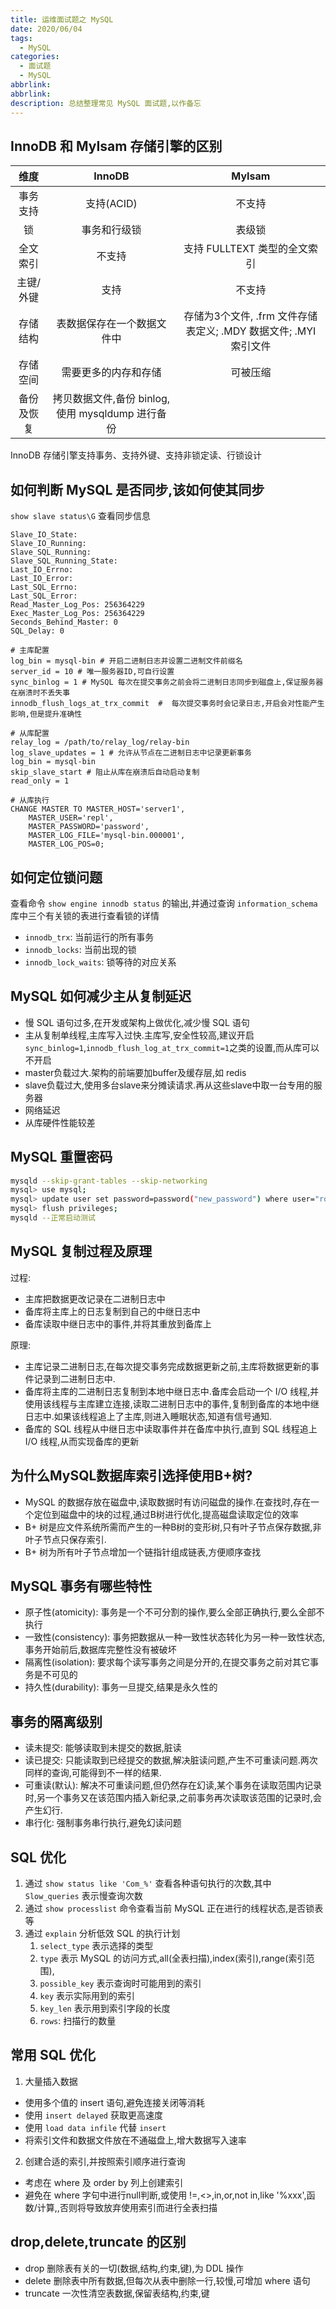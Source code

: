 ```yaml
---
title: 运维面试题之 MySQL
date: 2020/06/04
tags:
  - MySQL
categories:
  - 面试题
  - MySQL
abbrlink: 
abbrlink: 
description: 总结整理常见 MySQL 面试题,以作备忘
---
```


## InnoDB 和 MyIsam 存储引擎的区别

维度 | InnoDB | MyIsam
:---: | :---: | :---:
事务支持 | 支持(ACID) | 不支持
锁 | 事务和行级锁 | 表级锁
全文索引 | 不支持 | 支持 FULLTEXT 类型的全文索引
主键/外键 | 支持 | 不支持
存储结构 | 表数据保存在一个数据文件中 | 存储为3个文件, .frm 文件存储表定义; .MDY 数据文件; .MYI 索引文件
存储空间 | 需要更多的内存和存储 | 可被压缩
备份及恢复 | 拷贝数据文件,备份 binlog,使用 mysqldump 进行备份 | 

InnoDB 存储引擎支持事务、支持外键、支持非锁定读、行锁设计

## 如何判断 MySQL 是否同步,该如何使其同步

`show slave status\G` 查看同步信息

```text
Slave_IO_State:
Slave_IO_Running:
Slave_SQL_Running:
Slave_SQL_Running_State:
Last_IO_Errno:
Last_IO_Error:
Last_SQL_Errno:
Last_SQL_Error:
Read_Master_Log_Pos: 256364229
Exec_Master_Log_Pos: 256364229
Seconds_Behind_Master: 0
SQL_Delay: 0
```

```text
# 主库配置
log_bin = mysql-bin # 开启二进制日志并设置二进制文件前缀名
server_id = 10 # 唯一服务器ID,可自行设置
sync_binlog = 1 # MySQL 每次在提交事务之前会将二进制日志同步到磁盘上,保证服务器在崩溃时不丢失事
innodb_flush_logs_at_trx_commit  #  每次提交事务时会记录日志,开启会对性能产生影响,但是提升准确性

# 从库配置
relay_log = /path/to/relay_log/relay-bin
log_slave_updates = 1 # 允许从节点在二进制日志中记录更新事务
log_bin = mysql-bin
skip_slave_start # 阻止从库在崩溃后自动启动复制
read_only = 1

# 从库执行
CHANGE MASTER TO MASTER_HOST='server1',
    MASTER_USER='repl',
    MASTER_PASSWORD='password',
    MASTER_LOG_FILE='mysql-bin.000001',
    MASTER_LOG_POS=0;
```

## 如何定位锁问题

查看命令 `show engine innodb status` 的输出,并通过查询 `information_schema` 库中三个有关锁的表进行查看锁的详情

- `innodb_trx`: 当前运行的所有事务
- `innodb_locks`: 当前出现的锁
- `innodb_lock_waits`: 锁等待的对应关系

## MySQL 如何减少主从复制延迟

- 慢 SQL 语句过多,在开发或架构上做优化,减少慢 SQL 语句
- 主从复制单线程,主库写入过快.主库写,安全性较高,建议开启`sync_binlog=1`,`innodb_flush_log_at_trx_commit=1`之类的设置,而从库可以不开启
- master负载过大.架构的前端要加buffer及缓存层,如 redis
- slave负载过大,使用多台slave来分摊读请求.再从这些slave中取一台专用的服务器
- 网络延迟
- 从库硬件性能较差

## MySQL 重置密码

```bash
mysqld --skip-grant-tables --skip-networking
mysql> use mysql;
mysql> update user set password=password("new_password") where user="root";
mysql> flush privileges;
mysqld --正常启动测试
```

## MySQL 复制过程及原理

过程:

- 主库把数据更改记录在二进制日志中
- 备库将主库上的日志复制到自己的中继日志中
- 备库读取中继日志中的事件,并将其重放到备库上

原理:

- 主库记录二进制日志,在每次提交事务完成数据更新之前,主库将数据更新的事件记录到二进制日志中.
- 备库将主库的二进制日志复制到本地中继日志中.备库会启动一个 I/O 线程,并使用该线程与主库建立连接,读取二进制日志中的事件,复制到备库的本地中继日志中.如果该线程追上了主库,则进入睡眠状态,知道有信号通知.
- 备库的 SQL 线程从中继日志中读取事件并在备库中执行,直到 SQL 线程追上 I/O 线程,从而实现备库的更新

## 为什么MySQL数据库索引选择使用B+树?

- MySQL 的数据存放在磁盘中,读取数据时有访问磁盘的操作.在查找时,存在一个定位到磁盘中的块的过程,通过B树进行优化,提高磁盘读取定位的效率
- B+ 树是应文件系统所需而产生的一种B树的变形树,只有叶子节点保存数据,非叶子节点只保存索引.
- B+ 树为所有叶子节点增加一个链指针组成链表,方便顺序查找

## MySQL 事务有哪些特性

- 原子性(atomicity): 事务是一个不可分割的操作,要么全部正确执行,要么全部不执行
- 一致性(consistency): 事务把数据从一种一致性状态转化为另一种一致性状态,事务开始前后,数据库完整性没有被破坏
- 隔离性(isolation): 要求每个读写事务之间是分开的,在提交事务之前对其它事务是不可见的
- 持久性(durability): 事务一旦提交,结果是永久性的

## 事务的隔离级别

- 读未提交: 能够读取到未提交的数据,脏读
- 读已提交: 只能读取到已经提交的数据,解决脏读问题,产生不可重读问题.两次同样的查询,可能得到不一样的结果.
- 可重读(默认): 解决不可重读问题,但仍然存在幻读,某个事务在读取范围内记录时,另一个事务又在该范围内插入新纪录,之前事务再次读取该范围的记录时,会产生幻行.
- 串行化: 强制事务串行执行,避免幻读问题

## SQL 优化

1. 通过 `show status like 'Com_%'` 查看各种语句执行的次数,其中 `Slow_queries` 表示慢查询次数
2. 通过 `show processlist` 命令查看当前 MySQL 正在进行的线程状态,是否锁表等
3. 通过 `explain` 分析低效 SQL 的执行计划
    1. `select_type` 表示选择的类型
    2. `type` 表示 MySQL 的访问方式,all(全表扫描),index(索引),range(索引范围),
    3. `possible_key` 表示查询时可能用到的索引
    4. `key` 表示实际用到的索引
    5. `key_len` 表示用到索引字段的长度
    6. `rows`: 扫描行的数量

## 常用 SQL 优化

1. 大量插入数据

- 使用多个值的 insert 语句,避免连接关闭等消耗
- 使用 `insert delayed` 获取更高速度
- 使用 `load data infile` 代替 `insert`
- 将索引文件和数据文件放在不通磁盘上,增大数据写入速率

2. 创建合适的索引,并按照索引顺序进行查询

- 考虑在 where 及 order by 列上创建索引
- 避免在 where 字句中进行null判断,或使用 !=,<>,in,or,not in,like '%xxx',函数/计算,,否则将导致放弃使用索引而进行全表扫描

## drop,delete,truncate 的区别

- drop 删除表有关的一切(数据,结构,约束,键),为 DDL 操作
- delete 删除表中所有数据,但每次从表中删除一行,较慢,可增加 where 语句
- truncate 一次性清空表数据,保留表结构,约束,键
